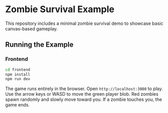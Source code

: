 # Zombie Survival Example

This repository includes a minimal zombie survival demo to showcase basic canvas-based gameplay.

## Running the Example

### Frontend
```bash
cd frontend
npm install
npm run dev
```

The game runs entirely in the browser. Open `http://localhost:3000` to play. Use the arrow keys or WASD to move the green player blob. Red zombies spawn randomly and slowly move toward you. If a zombie touches you, the game ends.
